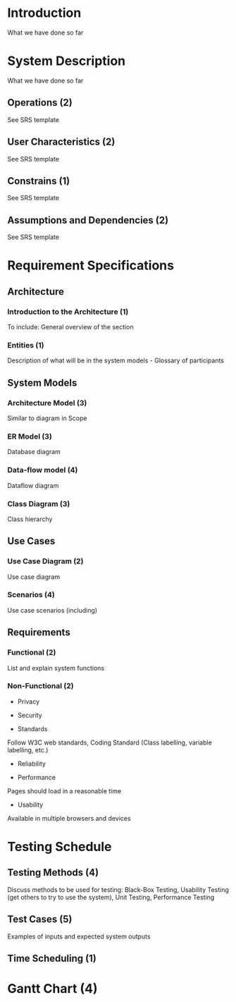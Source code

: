 # Introduction

What we have done so far

# System Description

What we have done so far

## Operations (2)

See SRS template

## User Characteristics (2)

See SRS template

## Constrains (1)

See SRS template

## Assumptions and Dependencies (2)

See SRS template

# Requirement Specifications

## Architecture

### Introduction to the Architecture (1)

To include: General overview of the section

### Entities (1)

Description of what will be in the system models - Glossary of 
participants

## System Models

### Architecture Model (3)

Similar to diagram in Scope

### ER Model (3)

Database diagram

### Data-flow model (4)

Dataflow diagram

### Class Diagram (3)

Class hierarchy

## Use Cases

### Use Case Diagram (2)

Use case diagram

### Scenarios	 (4)

Use case scenarios (including)

## Requirements

### Functional (2)

List and explain system functions

### Non-Functional (2)

* Privacy 

* Security

* Standards

Follow W3C web standards, Coding Standard (Class labelling, variable labelling, etc.)

* Reliability

* Performance

Pages should load in a reasonable time

* Usability

Available in multiple browsers and devices

# Testing Schedule

## Testing Methods (4)

Discuss methods to be used for testing: Black-Box Testing, Usability Testing (get others to try to use the system),  Unit Testing, Performance Testing

## Test Cases (5)

Examples of inputs and expected system outputs

## Time Scheduling (1)

# Gantt Chart (4)
		


